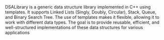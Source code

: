 
DSALibrary is a generic data structure library implemented in C++ using templates. It supports Linked Lists (Singly, Doubly, Circular), Stack, Queue, and Binary Search Tree. The use of templates makes it flexible, allowing it to work with different data types. The goal is to provide reusable, efficient, and well-structured implementations of these data structures for various applications
